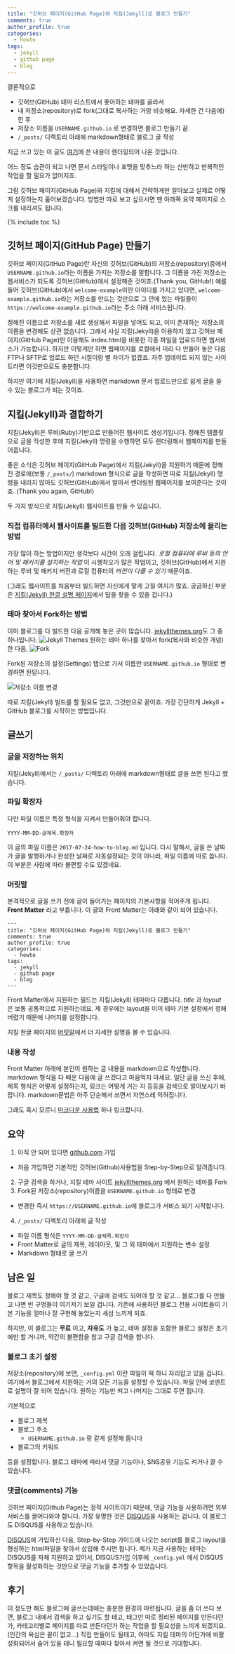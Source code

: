 ```yaml
---
title: "깃허브 페이지(GitHub Page)와 지킬(Jekyll)로 블로그 만들기"
comments: true
author_profile: true
categories:
  - howto
tags:
  - jekyll
  - github page
  - blog
---
```


결론적으로
- 깃허브(GitHub) 테마 리스트에서 좋아하는 테마를 골라서
- 내 저장소(repository)로 fork(그대로 복사하는 거랑 비슷해요. 자세한 건 다음에)한 후
- 저장소 이름을 `USERNAME.github.io` 로 변경하면 블로그 만들기 끝.
- `/_posts/` 디렉토리 아래에 markdown형태로 블로그 글 작성

지금 쓰고 있는 이 글도 [여기](https://raw.githubusercontent.com/inspired-edward/inspired-edward.github.io/master/_posts/2017-07-24-how-to-blog.md)에 쓴 내용이 렌더링되어 나온 것입니다.

어느 정도 습관이 되고 나면 문서 스타일이나 포맷을 맞추느라 하는 산만하고 반복적인 작업을 할 필요가 없어지죠.

그럼 깃허브 페이지(GitHub Page)와 지킬에 대해서 간략하게만 알아보고 실제로 어떻게 설정하는지 훑어보겠습니다. 방법만 따로 보고 싶으시면 맨 아래쪽 요약 페이지로 스크롤 내리셔도 됩니다.

{% include toc %}

깃허브 페이지(GitHub Page) 만들기
----------------------------

깃허브 페이지(GitHub Page)란 자신의 깃허브(GitHub)의 저장소(repository)중에서 `USERNAME.github.io`라는 이름을 가지는 저장소를 말합니다.
그 이름을 가진 저장소는 웹서비스가 되도록 깃허브(GitHub)에서 설정해준 것이죠.(Thank you, GitHub!)
예를 들어 깃허브(GitHub)에서 `welcome-example`이란 아이디를 가지고 있다면, `welcome-example.github.io`라는 저장소를 만드는 것만으로 그 안에 있는 파일들이 `https://welcome-example.github.io`라는 주소 아래 서비스됩니다.

정해진 이름으로 저장소를 새로 생성해서 파일을 넣어도 되고, 이미 존재하는 저장소의 이름을 변경해도 상관 없습니다.
그래서 사실 지킬(Jekyll)을 이용하지 않고 깃허브 페이지(GitHub Page)만 이용해도 index.html을 비롯한 각종 파일을 업로드하면 웹서비스가 가능합니다.
하지만 이렇게만 하면 웹페이지를 로컬에서 미리 다 만들어 놓은 다음 FTP나 SFTP로 업로드 하던 시절이랑 별 차이가 없겠죠. 자주 업데이트 되지 않는 사이트라면 이것만으로도 충분합니다.

하지만 여기에 지킬(Jekyll)을 사용하면 markdown 문서 업로드만으로 쉽게 글을 쓸 수 있는 블로그가 되는 것이죠.

지킬(Jekyll)과 결합하기
-------------------

지킬(Jekyll)은 루비(Ruby)기반으로 만들어진 웹사이트 생성기입니다. 정해진 템플릿으로 글을 작성한 후에 지킬(Jekyll) 명령을 수행하면 모두 렌더링해서 웹페이지를 만들어줍니다.

좋은 소식은 깃허브 페이지(GitHub Page)에서 지킬(Jekyll)을 지원하기 때문에 정해진 경로에(보통 `/_posts/`) markdown 형식으로 글을 작성하면 따로 지킬(Jekyll) 명령을 내리지 않아도 깃허브(GitHub)에서 알아서 렌더링된 웹페이지를 보여준다는 것이죠. (Thank you again, GitHub!)

두 가지 방식으로 지킬(Jekyll) 웹사이트를 만들 수 있습니다.
### 직접 컴퓨터에서 웹사이트를 빌드한 다음 깃허브(GitHub) 저장소에 올리는 방법
가장 많이 하는 방법이지만 생각보다 시간이 오래 걸립니다. *로컬 컴퓨터에 루비 등의 언어 및 패키지를 설치하는 작업* 이 시행착오가 많은 작업이고, 깃허브(GitHub)에서 지원하는 루비 및 패키지 버전과 로컬 컴퓨터의 *버전이 다를 수 있기* 때문이죠.

(그래도 웹사이트를 처음부터 빌드하면 자신에게 맞게 고칠 여지가 많죠. 궁금하신 부분은 [지킬(Jekyll) 한글 설명 페이지](http://jekyllrb-ko.github.io/)에서 답을 찾을 수 있을 겁니다.)

### 테마 찾아서 Fork하는 방법
이미 블로그를 다 빌드한 다음 공개해 놓은 곳이 많습니다. [jekyllthemes.org](http://jekyllthemes.org/)도 그 중 하나입니다.
![Jekyll Themes](https://lh3.googleusercontent.com/8ox-i8KzoYo3i1KZFS5bvBi9eZeasGP6zP6ns6nlM4b1UL5QQYjzu3vS0CdvWABMBKDmScQfqbwI3ZRansQthAB_JZgGllDOgtntXDnf5u-C8TA8wRM7WTXxpnSXFEwCMPMEBHaeIDTt0HdxZxNv5_b7c7eVRCfCREVZm37Eu4p7rXS0pDICXszTmTBOCsS3afWtF4TNcMfHEXFUjl3S4AylqSQsqv76vQe0mB9J4K1VwYtGiBfFFuJQvKkaiQLIBsSzIsKXL4SmyFhgTEnNWcRG-O4kYWvFKzOmJBPPPX_LqpD5J7vFRwtu0SD0OTMberw2jOreDmCz_L5PlWcl-RFfW8K3FgHCbe8qqeTuwNKhiql1-QIkqMdhrwERfCJOHaca701lyLl_dH1oRohj1GbJ93-N9iVtERQzaukgAbrUMck9IS1TrB3E0zmMCbJhHItOX-I3RVGHsR3WUeghmNicCPRgFD8O9g0HlaA_DFkjnftllJddylGbZvVuWHacQPQw6ERrF7f2JJt-Tef_un2TGrNRJS_MHqQzdoAnU2MgQRGMebmPQm358iDXSoD9_J3vbNXN_oZI5vJWIjxcK8dZzt6cF2lHYB8hLi4wiyASpXn7Qk6kZqx2IXJeuim_D8i3wdyvzRg6R5GR3L9PaGRMRZqTR-tteDT4breA_7xG=w879-h514-no)
원하는 테마 하나를 찾아서 fork(복사와 비슷한 개념)한 다음,
![Fork](https://lh3.googleusercontent.com/-hatD5rxwWGNnw0To73KlfEuRhdIDtebto1QFcjmuriL6sxkwlF19VPdT6J7PTN122bgyMqK-fHYLW0KbxfeoH4QPe3XZP4Ol1Z6UNjN5-kj94fU7OqBEWyVCwrGRWtHWUyByZU8D9ogaeoYgZtmCR0oxSB-VFN7jmNujESVd__Vx-1PKUv1NRU17awP_OdSsKYqT9BOJdn2EqtILZcjoV-VoG9cLBiXhmhdiglLy3hxdf-KecSq71f1-XT7BFJthjfDl52rmJHL-uAR-ZVpDgJ9naofAfNbWY55RBSgLdqWH1TI0HB9euO3Wk2Lkou2HlXSnGjuQqzTzx7fNMehsLCXaXQ13PhjGnhER3d4R8nOloVAnTzZGgmopF9GY5vFG1tn0e3rVnbCYjGHsQK9glwyM7QNvXhyh5dyHsM9TR8DZ7I2fnji28JqNkVTncTLUmjw3BA40DaLneptnuKKeNiDcKB0eA6lbBrNRY3xYQz3EfYUDlSbqU9257-5gfiJ2vi7Dh3uI3jUYsy7X0D82QOEe7Xec3Qvju1BHNoExU_BJfHKzP91vNduFWH7_B8IgD9ndefedIvKeCCMxW1WyMuOo2NxxX9FXzDAt7EFmQ-BGxd3yy8JLj-RM794L92SRJKPUgYyWqMer2Cp5L6nMuUVaV4YrIxdh2gyRIUS04Oy=w784-h146-no)

Fork된 저장소의 설정(Settings) 탭으로 가서 이름만 `USERNAME.github.io` 형태로 변경하면 된답니다.

![저장소 이름 변경](https://lh3.googleusercontent.com/UYWM4RBmcI2_8lPpcZat75wDXqpwC9bBdZjEzX7BI1jANj3lyquABD1b9bXsv6XlkZ9H85Jzs_j5_h9Wfd5ay9DGoNoxx221MSTXMq6SjOmFA-VN51Q_fANsNA6Ee7xPwxO_VwkR1X2PSXoY6bytsnV_nPSZNQxrvAUfeD-WXzO3wjEFZ3xWiOUoPGK9QPkbEcfq-GgaubsOzN1V9rur9Ij9E0XQXFbTqVkt07tuHlVeCEQ79UnojM0p0EDXJPZJ-xmOvsnGC_G3THlI2eeDqjxEw2a0dzppxHyKXkfZFMgkCAb9g-aVe6qEiVXDDxeD0L5ECr-Kx8W_s4d5wJp4ULlgkLj9UK0_IrTXUSCWWOK6rMKLLTiXhMMp-w6COihKrUozm1mQqFECrDAPpsFkT24vWkTs_LJxgx4Elg20bPZDR0wRwGlxkuJH_A17egDG_mJOXPAEizVGBGCrJq4xFhp974jYHTgiyvIlRL1re4bg0EOBRyybTPfW-LB6s5uGTf9_NNR3NRd3zmG_Mdk6Rgbr0rsMwY2KB6GjprYve8MFAvMp-uQmS2KoUvAYFlMw2670az2zb72_4AoPwMV_n455BUcTaBeVovbkhohJ2Gk2oZdOnWQCLaCI6barza4WHFRF6c8of6mCoYvLTRAkIHOkxoiNPd-jIn2bmwGQ_suA=w738-h288-no)

따로 지킬(Jekyll) 빌드를 할 필요도 없고, 그것만으로 끝이죠. 가장 간단하게 Jekyll + GitHub 블로그를 시작하는 방법입니다.

글쓰기
----

### 글을 저장하는 위치

지킬(Jekyll)에서는 `/_posts/` 디렉토리 아래에 markdown형태로 글을 쓰면 된다고 했습니다.

### 파일 확장자
다만 파일 이름은 특정 형식을 지켜서 만들어줘야 합니다.

`YYYY-MM-DD-글제목.확장자`

이 글의 파일 이름은 `2017-07-24-how-to-blog.md` 입니다. 다시 말해서, 글을 쓴 날짜가 글을 발행하거나 완성한 날짜로 자동설정되는 것이 아니라, 파일 이름에 따로 씁니다. 이 부분은 사람에 따라 불편할 수도 있겠네요.

### 머릿말
본격적으로 글을 쓰기 전에 글이 들어가는 페이지의 기본사항을 적어주게 됩니다. **Front Matter** 라고 부릅니다. 이 글의 Front Matter는 아래와 같이 되어 있습니다.
```
---
title: "깃허브 페이지(GitHub Page)와 지킬(Jekyll)로 블로그 만들기"
comments: true
author_profile: true
categories:
  - howto
tags:
  - jekyll
  - github page
  - blog
---
```
Front Matter에서 지원하는 필드는 지킬(Jekyll) 테마마다 다릅니다. *title* 과 *layout* 은 보통 공통적으로 지원하는데요. 제 경우에는 layout을 이미 테마 기본 설정에서 정해버렸기 때문에 나머지를 설정합니다.

지킬 한글 페이지의 [머릿말](http://jekyllrb-ko.github.io/docs/frontmatter/)에서 더 자세한 설명을 볼 수 있습니다.

### 내용 작성
Front Matter 아래에 본인이 원하는 글 내용을 markdown으로 작성합니다.
markdown 형식을 다 배운 다음에 글 쓰겠다고 마음먹지 마세요. 일단 글을 쓰신 후에, 제목 형식은 어떻게 설정하는지, 링크는 어떻게 거는 지 등등을 검색으로 알아보시기 바랍니다. markdown문법은 아주 단순해서 쓰면서 자연스레 익혀집니다.

그래도 혹시 모르니 [마크다운 사용법](https://gist.github.com/ihoneymon/652be052a0727ad59601) 하나 링크합니다.


요약
---

1. 아직 안 되어 있다면 [github.com](github.com) 가입
 - 처음 가입하면 기본적인 깃허브(Github)사용법을 Step-by-Step으로 알려줍니다.
2. 구글 검색을 하거나, 지킬 테마 사이트 [jekyllthemes.org](jekyllthemes.org) 에서 원하는 테마를 Fork
3. Fork된 저장소(repository)이름을 `USERNAME.github.io` 형태로 변경
 - 변경한 즉시 `https://USERNAME.github.io`에 블로그가 서비스 되기 시작합니다.
4. `/_posts/` 디렉토리 아래에 글 작성
 - 파일 이름 형식은 `YYYY-MM-DD-글제목.확장자`
 - Front Matter로 글의 제목, 레이아웃, 및 그 외 테마에서 지원하는 변수 설정
 - Markdown 형태로 글 쓰기

남은 일
-----

블로그 제목도 정해야 할 것 같고, 구글에 검색도 되어야 할 것 같고... 블로그를 다 만들고 나면 빈 구멍들이 여기저기 보일 겁니다. 기존에 사용하던 블로그 전용 사이트들이 기본 기능을 얼마나 잘 구현해 놓았는지 새삼 느끼게 되죠.

하지만, 이 블로그는 **무료** 이고, **자유도** 가 높고, 테마 설정을 포함한 블로그 설정은 초기에만 할 거니까, 약간의 불편함을 참고 구글 검색을 합니다.

### 블로그 초기 설정

저장소(repository)에 보면, `_config.yml` 이란 파일이 떡 하니 자리잡고 있을 겁니다. 여기에서 블로그에서 지원하는 거의 모든 기능을 설정할 수 있습니다. 파일 안에 코멘트로 설명이 잘 되어 있습니다. 원하는 기능만 켜고 나머지는 그대로 두면 됩니다.

기본적으로
- 블로그 제목
- 블로그 주소
  - `USERNAME.github.io` 랑 같게 설정해 둡니다
- 블로그의 키워드

등을 설정합니다. 블로그 테마에 따라서 댓글 기능이나, SNS공유 기능도 켜거나 끌 수 있습니다.

### 댓글(comments) 기능

깃허브 페이지(Github Page)는 정적 사이트이기 때문에, 댓글 기능을 사용하려면 외부서비스를 끌어다와야 합니다. 가장 유명한 것은 [DISQUS](https://disqus.com/)을 사용하는 겁니다. 이 블로그도 DISQUS를 사용하고 있습니다.

[DISQUS](https://disqus.com/)에 가입하신 다음, Step-by-Step 가이드에 나오는 script를 블로그 layout을 형성하는 html파일을 찾아서 삽입해 주시면 됩니다. 제가 지금 사용하는 테마는 DISQUS를 자체 지원하고 있어서, DISQUS가입 이후에 `_config.yml` 에서 DISQUS항목을 활성화하는 것만으로 댓글 기능을 추가할 수 있었습니다.

후기
---

이 정도만 해도 블로그에 글쓰는데에는 충분한 환경이 마련됩니다. 글을 좀 더 쓰다 보면, 블로그 내에서 검색을 하고 싶기도 할 테고, 태그만 따로 정리된 페이지를 만든다던가, 카테고리별로 페이지를 따로 만든다던가 하는 작업을 할 필요성을 느끼게 되겠지요.(인간의 욕심은 끝이 없고...) 직접 만들어도 될테고, 아마도 지킬 테마의 어딘가에 비활성화되어서 숨어 있을 테니 필요할 때마다 찾아서 켜면 될 것으로 기대합니다.
